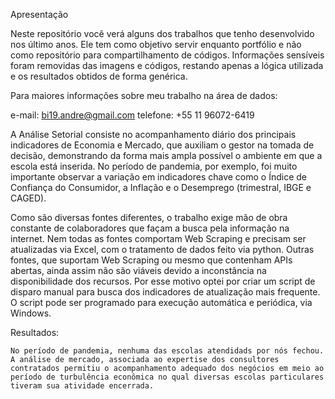 Apresentação

Neste repositório você verá alguns dos trabalhos que tenho desenvolvido nos último anos. Ele tem como objetivo servir enquanto portfólio e não como repositório para compartilhamento de códigos. Informações sensíveis foram removidas das imagens e códigos, restando apenas a lógica utilizada e os resultados obtidos de forma genérica.

Para maiores informações sobre meu trabalho na área de dados:

e-mail: bi19.andre@gmail.com 
telefone: +55 11 96072-6419

A Análise Setorial consiste no acompanhamento diário dos principais indicadores de Economia e Mercado, que auxiliam o gestor na tomada de decisão, demonstrando da forma mais ampla possível o ambiente em que a escola está inserida. No período de pandemia, por exemplo, foi muito importante observar a variação em indicadores chave como o Índice de Confiança do Consumidor, a Inflação e o Desemprego (trimestral, IBGE e CAGED).

Como são diversas fontes diferentes, o trabalho exige mão de obra constante de colaboradores que façam a busca pela informação na internet. Nem todas as fontes comportam Web Scraping e precisam ser atualizadas via Excel, com o tratamento de dados feito via python. Outras fontes, que suportam Web Scraping ou mesmo que contenham APIs abertas, ainda assim não são viáveis devido a inconstância na disponibilidade dos recursos. Por esse motivo optei por criar um script de disparo manual para busca dos indicadores de atualização mais frequente. O script pode ser programado para execução automática e periódica, via Windows.


Resultados:

    No período de pandemia, nenhuma das escolas atendidads por nós fechou. A análise de mercado, associada ao expertise dos consultores contratados permitiu o acompanhamento adequado dos negócios em meio ao período de turbulência econômica no qual diversas escolas particulares tiveram sua atividade encerrada.
